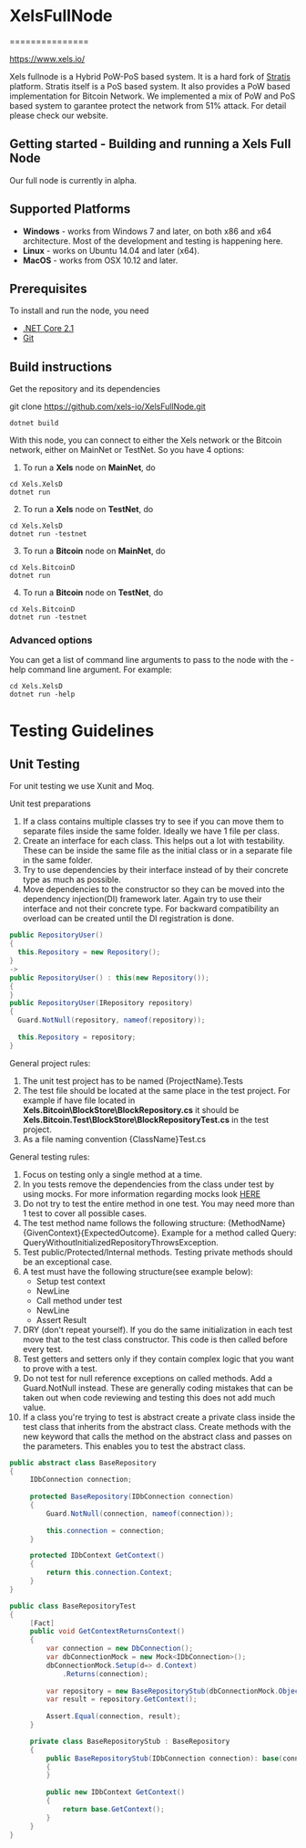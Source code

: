 # XelsFullNode
===============

https://www.xels.io/

Xels fullnode is a Hybrid PoW-PoS based system. It is a hard fork of [Stratis](https://stratisplatform.com/) platform. Stratis itself is a PoS based system. It also provides a PoW based implementation for Bitcoin Network.
We implemented a mix of PoW and PoS based system to garantee protect the network from 51% attack. For detail please check our website.  


Getting started - Building and running a Xels Full Node 
------------------

Our full node is currently in alpha.  



Supported Platforms
---------------

* <b>Windows</b> - works from Windows 7 and later, on both x86 and x64 architecture. Most of the development and testing is happening here.
* <b>Linux</b> - works on Ubuntu 14.04 and later (x64).
* <b>MacOS</b> - works from OSX 10.12 and later. 

Prerequisites
---------------

To install and run the node, you need
* [.NET Core 2.1](https://www.microsoft.com/net/download/core)
* [Git](https://git-scm.com/)

Build instructions
---------------
Get the repository and its dependencies

git clone https://github.com/xels-io/XelsFullNode.git  

```
dotnet build
```

With this node, you can connect to either the Xels network or the Bitcoin network, either on MainNet or TestNet.
So you have 4 options:

1. To run a <b>Xels</b> node on <b>MainNet</b>, do
```
cd Xels.XelsD
dotnet run
```  

2. To run a <b>Xels</b>  node on <b>TestNet</b>, do
```
cd Xels.XelsD
dotnet run -testnet
```  

3. To run a <b>Bitcoin</b> node on <b>MainNet</b>, do
```
cd Xels.BitcoinD
dotnet run
```  

4. To run a <b>Bitcoin</b> node on <b>TestNet</b>, do
```
cd Xels.BitcoinD
dotnet run -testnet
```  

### Advanced options

You can get a list of command line arguments to pass to the node with the -help command line argument. For example:
```
cd Xels.XelsD
dotnet run -help
```  

Testing Guidelines
===============

Unit Testing
------------
For unit testing we use Xunit and Moq.

Unit test preparations
1. If a class contains multiple classes try to see if you can move them to separate files inside the same folder. Ideally we have 1 file per class.
2. Create an interface for each class. This helps out a lot with testability. These can be inside the same file as the initial class or in a separate file in the same folder.
3. Try to use dependencies by their interface instead of by their concrete type as much as possible.
4. Move dependencies to the constructor so they can be moved into the dependency injection(DI) framework later. Again try to use their interface and not their concrete type.
   For backward compatibility an overload can be created until the DI registration is done.
  
  ```csharp
  public RepositoryUser()
  {
	this.Repository = new Repository();
  }
  ->
  public RepositoryUser() : this(new Repository());
  {	
  }  
  public RepositoryUser(IRepository repository)
  {
	Guard.NotNull(repository, nameof(repository));
	
	this.Repository = repository;
  }  
  ```
General project rules:
1. The unit test project has to be named {ProjectName}.Tests
2. The test file should be located at the same place in the test project. 
   For example if have file located in **Xels.Bitcoin\BlockStore\BlockRepository.cs** 
   it should be **Xels.Bitcoin.Test\BlockStore\BlockRepositoryTest.cs** in the test project.
3. As a file naming convention {ClassName}Test.cs

General testing rules:
1. Focus on testing only a single method at a time.
2. In you tests remove the dependencies from the class under test by using mocks. For more information regarding mocks look [HERE](https://github.com/Moq/moq4/wiki/Quickstart)
3. Do not try to test the entire method in one test. You may need more than 1 test to cover all possible cases.
4. The test method name follows the following structure: {MethodName}{GivenContext}{ExpectedOutcome}. Example for a method called Query: QueryWithoutInitializedRepositoryThrowsException.
5. Test public/Protected/Internal methods. Testing private methods should be an exceptional case.
6. A test must have the following structure(see example below):
	* Setup test context
	* NewLine
	* Call method under test
	* NewLine
	* Assert Result
7. DRY (don't repeat yourself). If you do the same initialization in each test move that to the test class constructor. This code is then called before every test.
8. Test getters and setters only if they contain complex logic that you want to prove with a test.
9. Do not test for null reference exceptions on called methods. Add a Guard.NotNull instead. 
   These are generally coding mistakes that can be taken out when code reviewing and testing this does not add much value.
10. If a class you're trying to test is abstract create a private class inside the test class that inherits from the abstract class.
   Create methods with the new keyword that calls the method on the abstract class and passes on the parameters. This enables you to test the abstract class.
   ```csharp
   public abstract class BaseRepository
   {
		IDbConnection connection;
		
		protected BaseRepository(IDbConnection connection)
		{
			Guard.NotNull(connection, nameof(connection));
		
			this.connection = connection;
		}
   
		protected IDbContext GetContext()
		{
			return this.connection.Context;
		}
   }
   
   public class BaseRepositoryTest
   {
		[Fact]
		public void GetContextReturnsContext()
		{
			var connection = new DbConnection();
			var dbConnectionMock = new Mock<IDbConnection>();
			dbConnectionMock.Setup(d=> d.Context)
				.Returns(connection);			
			
			var repository = new BaseRepositoryStub(dbConnectionMock.Object);
			var result = repository.GetContext();
			
			Assert.Equal(connection, result);
		}
   
		private class BaseRepositoryStub : BaseRepository
		{
			public BaseRepositoryStub(IDbConnection connection): base(connection)
			{
			}
			
			public new IDbContext GetContext()
			{
				return base.GetContext();
			}
		}
   }
   ```



